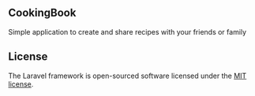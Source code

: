 ## CookingBook

Simple application to create and share recipes with your friends or family

## License

The Laravel framework is open-sourced software licensed under the [MIT license](https://opensource.org/licenses/MIT).
